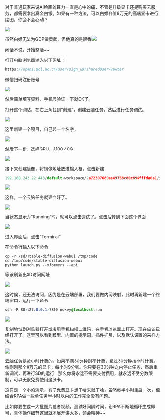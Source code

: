 对于普通玩家来说AI绘画的算力一直是心中的痛，不管是升级显卡还是购买云服务，都需要拿出真金白银。如果有一种方法，可以白嫖价值8万元的高端显卡进行绘图，你会不会心动？

![](https://mmbiz.qpic.cn/sz_mmbiz_png/3WAfPxicpXckAfeI9O6b38KSPN1eSEsSL25LRDZUjiaZPY67Lrib5I2G34Pyk9uf5bvI59dHHZD5AoUkB2wlCS2lQ/640?wx_fmt=png&from=appmsg)

虽然白嫖无法为GDP做贡献，但他真的是很香![](https://res.wx.qq.com/t/wx_fed/we-emoji/res/v1.3.10/assets/Expression/Expression_52@2x.png)

闲话不说，开始整活~~  

打开电脑浏览器输入以下网址：  

```javascript
https://openi.pcl.ac.cn/user/sign_up?sharedUser=vawter
```

微信扫码注册账号

![](https://mmbiz.qpic.cn/sz_mmbiz_png/3WAfPxicpXckAfeI9O6b38KSPN1eSEsSLMHISSJLAt8icUrqrnibrrPFdU7GalvNcDK2RUuUhp67PX5LlRofwGoOw/640?wx_fmt=png&from=appmsg)

然后简单填写资料，手机号验证一下就OK了。

打开这个网站，在右上角找到“创建”，创建云脑任务，然后进行任务调试。

![](https://mmbiz.qpic.cn/sz_mmbiz_png/3WAfPxicpXckAfeI9O6b38KSPN1eSEsSLjiakazaZdfNuqO4qx9N923ocITg5ODjvwGO7erKXmyDKpGBKdwOOeaw/640?wx_fmt=png&from=appmsg)

这里新建一个项目，自己起一个名字，

![](https://mmbiz.qpic.cn/sz_mmbiz_png/3WAfPxicpXckAfeI9O6b38KSPN1eSEsSLAiaibiaT3fwxj5r0ichelhGbemlh73HL3YSadYZmesFREHqTJt5Ma7Iviag/640?wx_fmt=png&from=appmsg)

然后下一步，选择GPU，A100 40G

![](https://mmbiz.qpic.cn/sz_mmbiz_png/3WAfPxicpXckAfeI9O6b38KSPN1eSEsSLOMfJDiaVsWFKOTWzECgib0eV3xbzRKJHn66usGJ4kn6plJKRAWibUQOgQ/640?wx_fmt=png&from=appmsg)

接下来创建镜像，将镜像地址放进输入框，点击新建  

```javascript
192.168.242.22:443/default-workspace/2a72307689ae49758c80c896fffda0a1/image:SD-Webui_v1.9.4_backup
```

![](https://mmbiz.qpic.cn/sz_mmbiz_png/3WAfPxicpXckAfeI9O6b38KSPN1eSEsSLydGKnCITgbLa1Erod7gicLuqDIFVCqcopOBplNZZ4hQicI2QzMTHWMicA/640?wx_fmt=png&from=appmsg)

这样，一个云脑任务就建立好了。

![](https://mmbiz.qpic.cn/sz_mmbiz_png/3WAfPxicpXckAfeI9O6b38KSPN1eSEsSLwQIy3RZibibccib4l8O6VfD8RHXaCs2Tevs6eDJmjUickCZCtKXnFhg21A/640?wx_fmt=png&from=appmsg)

当状态显示为“Running”时，就可以点击调试了。点击后转到下面这个界面

![](https://mmbiz.qpic.cn/sz_mmbiz_png/3WAfPxicpXckAfeI9O6b38KSPN1eSEsSLejXp90A8ic1aXVM8CFWibBlfZnoEv3mkoAkEu3vUBgNRBvSu9rF9r2eg/640?wx_fmt=png&from=appmsg)

进入界面后，点击“Terminal”

在命令行输入以下命令  

```nginx
cp -r /sd/stable-diffusion-webui /tmp/code
cd /tmp/code/stable-diffusion-webui
python launch.py --xformers --api
```

等该刷新出SD访问网址

![](https://mmbiz.qpic.cn/sz_mmbiz_png/3WAfPxicpXckAfeI9O6b38KSPN1eSEsSL37xTl9KSMt5E0HoajHEydmk9wLT8U53EVzzM5dMK4jwZ2GPl0Rzyjw/640?wx_fmt=png&from=appmsg)

这时候，还无法访问，因为是在云端部署，我们要做内网映射，此时再新建一个终端窗口，运行一下命令

```css
ssh -R 80:127.0.0.1:7860 nokey@localhost.run
```

![](https://mmbiz.qpic.cn/sz_mmbiz_png/3WAfPxicpXckAfeI9O6b38KSPN1eSEsSL60bql7VsHPPNvLl9YXfm8GbBctPTcoiaqkrbVicFsWjYXC4e12TWEHUg/640?wx_fmt=png&from=appmsg)

复制地址到浏览器打开或者用手机扫描二维码，在手机浏览器上打开。现在应该已经打开了。这里可以看到模型、内置的提示词、插件扩展，以及默认设置的采样方法。

![](https://mmbiz.qpic.cn/sz_mmbiz_png/3WAfPxicpXckAfeI9O6b38KSPN1eSEsSLuVlIfBicRC4JEjK3QWcZ29YPFUKShO9sRRKxFxUaL1BeGWHm48dXVQA/640?wx_fmt=png&from=appmsg)

云脑任务是按小时计费的，如果不满30分钟则不计费，超过30分钟按小时计费。像刚刚那个8万元的显卡，每小时9分钱。你只要在30分钟之内停止任务，然后重新调试，再进行SD的运行，那么你将永远不需要支付费用，就永远不受分数限制，可以无限免费使用这张卡。

这只是一个小的演示，有了免费显卡想干啥来就干啥，虽然每半小时重启一次，但结合RPA做一些单任务半小时以内的工作完全没有问题。  

比如你要生成一大批图片或者视频，测试好间隔时间，让RPA不断地循环生成即可，具体操作细节这里就不展开讲太多，领会精神~~  
